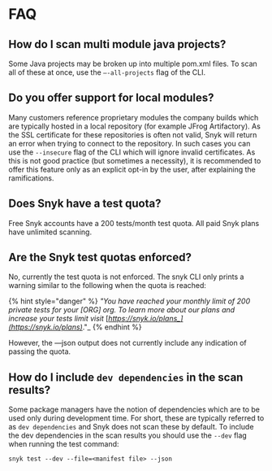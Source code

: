 # FAQ

## **How do I scan multi module java projects?** <a href="de2589f9-2a2d-47c5-acc4-e6e13b163b71" id="de2589f9-2a2d-47c5-acc4-e6e13b163b71"></a>

Some Java projects may be broken up into multiple pom.xml files. To scan all of these at once, use the `—-all-projects` flag of the CLI.

## Do you offer support for local modules? <a href="25465972-e24e-4b43-ab73-c69b27535427" id="25465972-e24e-4b43-ab73-c69b27535427"></a>

Many customers reference proprietary modules the company builds which are typically hosted in a local repository (for example JFrog Artifactory). As the SSL certificate for these  repositories is often not valid, Snyk will return an error when trying to connect to the repository. In such cases you can use the `--insecure` flag of the CLI which will ignore invalid certificates. As this is not good practice (but sometimes a necessity), it is recommended to offer this feature only as an explicit opt-in by the user, after explaining the ramifications.

## **Does Snyk have a test quota?** <a href="39572c2f-bb72-4b12-a6cd-8fd1a2fc1650" id="39572c2f-bb72-4b12-a6cd-8fd1a2fc1650"></a>

Free Snyk accounts have a 200 tests/month test quota. All paid Snyk plans have unlimited scanning.

## **Are the Snyk test quotas enforced?** <a href="83b6c566-7413-4ff8-adc1-fb27d29f5954" id="83b6c566-7413-4ff8-adc1-fb27d29f5954"></a>

No, currently the test quota is not enforced. The snyk CLI only prints a warning similar to the following when the quota is reached:

{% hint style="danger" %}
_"You have reached your monthly limit of 200 private tests for your \[ORG] org. To learn more about our plans and increase your tests limit visit_ [_https://snyk.io/plans_](https://snyk.io/plans)_."_
{% endhint %}

However, the —json output does not currently include any indication of passing the quota.

## How do I include `dev dependencies` in the scan results? <a href="f604610f-b039-43ee-8dfe-5609f0cabfd1" id="f604610f-b039-43ee-8dfe-5609f0cabfd1"></a>

Some package managers have the notion of dependencies which are to be used only during development time. For short, these are typically referred to as `dev dependencies` and Snyk does not scan these by default. To include the dev dependencies in the scan results you should use the `--dev` flag when running the test command:

`snyk test --dev --file=<manifest file> --json`
